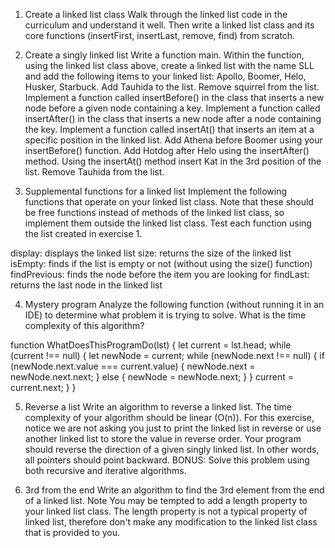 1. Create a linked list class
Walk through the linked list code in the curriculum and understand it well. Then write a linked list class and its core functions (insertFirst, insertLast, remove, find) from scratch.


2. Create a singly linked list
Write a function main. Within the function, using the linked list class above, create a linked list with the name SLL and add the following items to your linked list: Apollo, Boomer, Helo, Husker, Starbuck.
Add Tauhida to the list.
Remove squirrel from the list.
Implement a function called insertBefore() in the class that inserts a new node before a given node containing a key.
Implement a function called insertAfter() in the class that inserts a new node after a node containing the key.
Implement a function called insertAt() that inserts an item at a specific position in the linked list.
Add Athena before Boomer using your insertBefore() function.
Add Hotdog after Helo using the insertAfter() method.
Using the insertAt() method insert Kat in the 3rd position of the list.
Remove Tauhida from the list.


3. Supplemental functions for a linked list
Implement the following functions that operate on your linked list class. Note that these should be free functions instead of methods of the linked list class, so implement them outside the linked list class. Test each function using the list created in exercise 1.

display: displays the linked list
size: returns the size of the linked list
isEmpty: finds if the list is empty or not (without using the size() function)
findPrevious: finds the node before the item you are looking for
findLast: returns the last node in the linked list


4. Mystery program
Analyze the following function (without running it in an IDE) to determine what problem it is trying to solve. What is the time complexity of this algorithm?

function WhatDoesThisProgramDo(lst) {
    let current = lst.head;
    while (current !== null) {
        let newNode = current;
        while (newNode.next !== null) {
            if (newNode.next.value === current.value) {
                newNode.next = newNode.next.next;
            }
            else {
                newNode = newNode.next;
            }
        }
        current = current.next;
    }
}


5. Reverse a list
Write an algorithm to reverse a linked list. The time complexity of your algorithm should be linear (O(n)). For this exercise, notice we are not asking you just to print the linked list in reverse or use another linked list to store the value in reverse order. Your program should reverse the direction of a given singly linked list. In other words, all pointers should point backward. BONUS: Solve this problem using both recursive and iterative algorithms.


6. 3rd from the end
Write an algorithm to find the 3rd element from the end of a linked list. Note You may be tempted to add a length property to your linked list class. The length property is not a typical property of linked list, therefore don't make any modification to the linked list class that is provided to you.